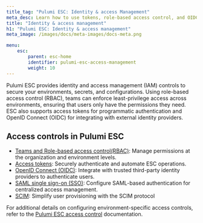 ```yaml
---
title_tag: "Pulumi ESC: Identity & access Management"
meta_desc: Learn how to use tokens, role-based access control, and OIDC with Pulumi ESC
title: "Identity & access management"
h1: "Pulumi ESC: Identity & access management"
meta_image: /images/docs/meta-images/docs-meta.png

menu:
    esc:
        parent: esc-home
        identifier: pulumi-esc-access-management
        weight: 10
---
```


Pulumi ESC provides identity and access management (IAM) controls to secure your environments, secrets, and configurations. Using role-based access control (RBAC), teams can enforce least-privilege access across environments, ensuring that users only have the permissions they need. ESC also supports access tokens for programmatic authentication and OpenID Connect (OIDC) for integrating with external identity providers.

## Access controls in Pulumi ESC

- [Teams and Role-based access control(RBAC)](/docs/pulumi-cloud/access-management/teams/): Manage permissions at the organization and environment levels.
- [Access tokens](/docs/pulumi-cloud/access-management/access-tokens/): Securely authenticate and automate ESC operations.
- [OpenID Connect (OIDC)](/docs/esc/access-management/oidc/): Integrate with trusted third-party identity providers to authenticate users.
- [SAML single sign-on (SSO)](saml/): Configure SAML-based authentication for centralized access management.
- [SCIM](scim/): Simplify user provisioning with the SCIM protocol

For additional details on configuring environment-specific access controls, refer to the [Pulumi ESC access control](/docs/esc/access-management/access-control/) documentation.
